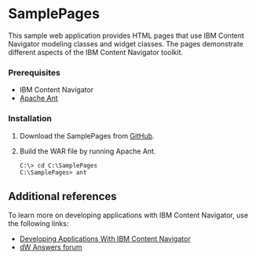 # SamplePages

This sample web application provides HTML pages that use IBM Content Navigator modeling classes and widget classes. The pages demonstrate different aspects of the IBM Content Navigator toolkit.

### Prerequisites

* IBM Content Navigator
* [Apache Ant](http://ant.apache.org/)

### Installation

1. Download the SamplePages from [GitHub](https://github.com/ibm-ecm/ibm-content-navigator-samples/tree/master/SamplePages).
2. Build the WAR file by running Apache Ant.

    ```
    C:\> cd C:\SamplePages
    C:\SamplePages> ant
    ```

## Additional references

To learn more on developing applications with IBM Content Navigator, use the following links:
* [Developing Applications With IBM Content Navigator](https://www.ibm.com/support/knowledgecenter/SSEUEX_3.0.7/com.ibm.developingeuc.doc/eucdi000.htm)
* [dW Answers forum](https://developer.ibm.com/answers/topics/icn/)